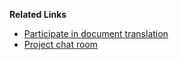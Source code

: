 **Related Links**

- [Participate in document translation](https://gitlocalize.com/users/i6du)
- [Project chat room](https://gitter.im/u6du/community)
